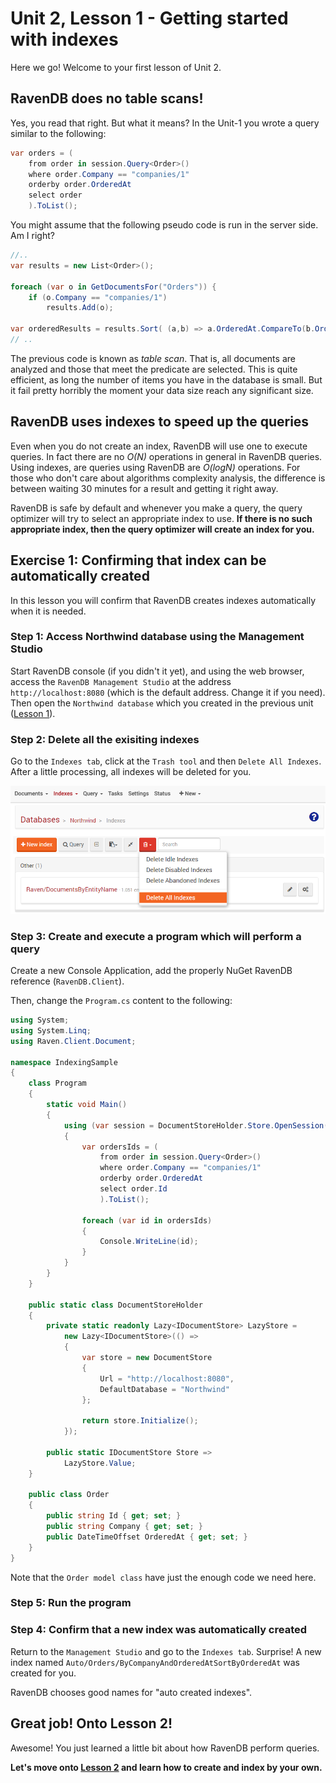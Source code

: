 # Unit 2, Lesson 1 - Getting started with indexes

Here we go! Welcome to your first lesson of Unit 2.

 
## RavenDB does no table scans!

Yes, you read that right. But what it means? In the Unit-1 you wrote a query similar
to the following:

````csharp 
var orders = (
    from order in session.Query<Order>()
    where order.Company == "companies/1"
    orderby order.OrderedAt
    select order
    ).ToList();
````

You might assume that the following pseudo code is run in the server side. Am I right?

````csharp
//..
var results = new List<Order>();

foreach (var o in GetDocumentsFor("Orders")) {
    if (o.Company == "companies/1")
        results.Add(o);

var orderedResults = results.Sort( (a,b) => a.OrderedAt.CompareTo(b.OrderedAt));
// ..
````

The previous code is known as *table scan*. That is, all documents are analyzed
and those that meet the predicate are selected. This is quite efficient, as long the
number of items you have in the database is small. But it fail pretty horribly
the moment your data size reach any significant size.

## RavenDB uses indexes to speed up the queries

Even when you do not create an index, RavenDB will use one to execute queries.
In fact there are no *O(N)* operations in general in RavenDB queries. Using indexes,
are queries using RavenDB are *O(logN)* operations. For those who don't care about 
algorithms complexity analysis, the difference is between waiting 30 minutes for a result
and getting it right away.


 RavenDB is safe by default and whenever you make a query, the query optimizer will try
 to select an appropriate index to use. **If there is no such appropriate index, then
 the query optimizer will create an index for you.**

## Exercise 1: Confirming that index can be automatically created
In this lesson you will confirm that RavenDB creates indexes automatically when it
is needed.

### Step 1: Access Northwind database using the Management Studio

Start RavenDB console (if you didn't it yet), and using the web browser, access the 
`RavenDB Management Studio` at the address `http://localhost:8080` (which is the
default address. Change it if you need). Then open the `Northwind database` which you
created in the previous unit ([Lesson 1](../../Unit-1/lesson1/README.md)).

### Step 2: Delete all the exisiting indexes
Go to the `Indexes tab`, click at the `Trash tool` and then `Delete All Indexes`.  
After a little processing, all indexes will be deleted for you.

![delete all indexes](images/unit2-deleting-all-indexes-using-studio.png)

### Step 3: Create and execute a program which will perform a query
Create a new Console Application, add the properly NuGet RavenDB reference (`RavenDB.Client`).

Then, change the `Program.cs` content to the following:

````csharp
using System;
using System.Linq;
using Raven.Client.Document;

namespace IndexingSample
{
    class Program
    {
        static void Main()
        {
            using (var session = DocumentStoreHolder.Store.OpenSession())
            {
                var ordersIds = (
                    from order in session.Query<Order>()
                    where order.Company == "companies/1"
                    orderby order.OrderedAt
                    select order.Id
                    ).ToList();

                foreach (var id in ordersIds)
                {
                    Console.WriteLine(id);
                }
            }
        }
    }

    public static class DocumentStoreHolder
    {
        private static readonly Lazy<IDocumentStore> LazyStore =
            new Lazy<IDocumentStore>(() => 
            {
                var store = new DocumentStore
                {
                    Url = "http://localhost:8080",
                    DefaultDatabase = "Northwind"
                };

                return store.Initialize();
            });

        public static IDocumentStore Store =>
            LazyStore.Value;
    }

    public class Order
    {
        public string Id { get; set; }
        public string Company { get; set; }
        public DateTimeOffset OrderedAt { get; set; }
    }
} 
````
Note that the `Order model class` have just the enough code we need here.

### Step 5: Run the program

### Step 4: Confirm that a new index was automatically created

Return to the `Management Studio` and go to the `Indexes tab`. Surprise! A new
index named `Auto/Orders/ByCompanyAndOrderedAtSortByOrderedAt` was created for you.

RavenDB chooses good names for "auto created indexes".

## Great job! Onto Lesson 2!

Awesome! You just learned a little bit about how RavenDB perform queries.

**Let's move onto [Lesson 2](../lesson2/README.md) and learn how to create and index by your own.**










